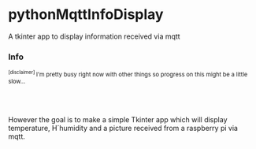 # pythonMqttInfoDisplay
A tkinter app to display information received via mqtt


### Info
<sub>
  <sup>
    [disclaimer]
  </sup>
I'm pretty busy right now with other things so progress on this might be a little slow... 
</sub>

  <br><br>
  
However the goal is to make a simple Tkinter app which will display temperature, H´humidity and a picture received from a raspberry pi via mqtt.
